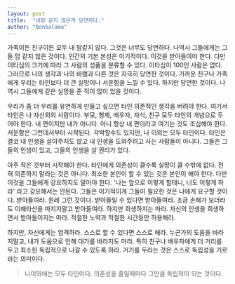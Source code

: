 ```yaml
---
layout: post
title:  "내맘 같지 않은게 당연하다."
author: "Bonbalama"
---
```

가족이든 친구이든 모두 내 맘같지 않다. 그것은 너무도 당연하다. 나역시 그들에게는 그들 맘 같지 않은 것이다. 인간의 기본 본성은 이기적이다. 이것을 받아들여야 한다. 다만 이타심의 크기에 따라 그 사람의 성품을 분류할 수 있다. 이타심이 100인 사람은 없다. 그러므로 나의 생각과 나의 바램과 다른 것은 지극히 당연한 것이다. 가까운 친구나 가족에게 우리는 타인보다 더 큰 실망이나 서운함을 느낄 수 있다. 하지만 당연한 것이다. 나 역시 그들에게 같은 실망을 준 적이 많이 있을 것이다. 

우리가 좀 더 우리를 유연하게 만들고 싶으면 타인 의존적인 생각을 버려야 한다. 여기서 타인은 나 자신외의 사람이다. 부모, 형제, 배우자, 자식, 친구 모두 타인의 개념으로 두어야 한다. 내 편이지만 내가 아니다. 아니 항상 내 편이라고 여기는 것도 조심해야 한다. 서운함은 그런데서부터 시작된다. 각박할수도 있지만, 나 이외는 모두 타인이다. 타인은 결코 내 인생을 살아주지도 않고 내 인생을 도와주려고 사는 사람들이 아니다. 그들은 그들의 인생이 있고, 그들의 인생을 살 권리가 있다.

아주 작은 것부터 시작해야 한다. 타인에게 의존성이 클수록 실망이 클 수밖에 없다. 전혀 의존하지 말라는 것은 아니다. 최소한 본인이 할 수 있는 것은 본인이 해야 한다. 다만 이것을 그들에게 강요하지도 말아야 한다. '나는 앞으로 이렇게 할테니, 너도 이렇게 하라' 라고 강요해서는 안된다. 그들은 이기적이게 그들이 필요한 것은 나에게 요구할 것이다. 받아들여라. 원래 그런 것이다. 받아들일 수 있다면 받아들여라. 조금 손해가 보더라도 이해타산을 따지지말고 받아들여라. 하지만 희생하지는 마라. 자신의 인생을 희생하면서 받아들이지는 마라. 적절한 노력과 적절한 시간등만 허용해라. 

하지만, 자신에게는 엄격하라. 스스로 할 수 있다면 스스로 해라. 누군가의 도움을 바라지말고, 내가 도움으로 인해 대가를 바라지도 마라. 특히 친구나 배우자에게 더 거리를 두고 최소한 독립적으로 나갈 수 있도록 하라. 거기를 두라는 것은 스스로 독립성을 기르라는 의미이다.

> 나이외에는 모두 타인이다. 의존성을 줄일때마다 그만큼 독립적이 되는 것이다. 